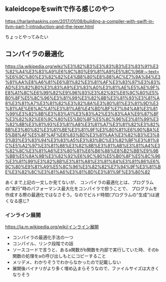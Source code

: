 ## kaleidcopeをswiftで作る感じのやつ

https://harlanhaskins.com/2017/01/08/building-a-compiler-with-swift-in-llvm-part-1-introduction-and-the-lexer.html

ちょっとやってみたい

## コンパイラの最適化

https://ja.wikipedia.org/wiki/%E3%82%B3%E3%83%B3%E3%83%91%E3%82%A4%E3%83%A9%E6%9C%80%E9%81%A9%E5%8C%96#:~:text=%E6%9C%80%E3%82%82%E4%B8%80%E8%88%AC%E7%9A%84%E3%81%AA%E8%A6%81%E6%B1%82%E3%81%AF%E3%83%97%E3%83%AD%E3%82%B0%E3%83%A9%E3%83%A0%E3%81%AE%E5%AE%9F%E8%A1%8C%E6%99%82%E9%96%93%E3%82%92%E6%9C%80%E5%B0%8F%E5%8C%96%E3%81%99%E3%82%8B%E3%81%93%E3%81%A8%E3%81%A7%E3%81%82%E3%82%8A%E3%80%81%E3%81%9D%E3%81%AE%E6%AC%A1%E3%81%AB%E4%BD%BF%E7%94%A8%E3%81%99%E3%82%8B%E3%83%A1%E3%83%A2%E3%83%AA%E9%87%8F%E3%82%92%E6%9C%80%E5%B0%8F%E5%8C%96%E3%81%99%E3%82%8B%E3%81%93%E3%81%A8%E3%81%A7%E3%81%82%E3%82%8B%E3%80%82%E3%81%BE%E3%81%9F%E3%80%81%E6%90%BA%E5%B8%AF%E5%8F%AF%E8%83%BD%E3%81%AA%E3%82%B3%E3%83%B3%E3%83%94%E3%83%A5%E3%83%BC%E3%82%BF%E3%81%8C%E5%A2%97%E3%81%88%E3%82%8B%E3%81%AB%E3%81%A4%E3%82%8C%E3%81%A6%E3%80%81%E6%B6%88%E8%B2%BB%E9%9B%BB%E5%8A%9B%E3%82%92%E6%9C%80%E5%B0%8F%E5%8C%96%E3%81%99%E3%82%8B%E3%81%A8%E3%81%84%E3%81%86%E6%9C%80%E9%81%A9%E5%8C%96%E3%82%82%E7%94%9F%E3%81%BE%E3%82%8C%E3%81%A6%E3%81%8D%E3%81%9F%E3%80%82

あくまで上記の一文しか見てないが、
コンパイラの最適化とは、プログラムの"実行"時のパフォーマンス最大化をコンパイラで担うことで、
プログラムを作成する際の最適化ではなさそう。なのでビルド時間(プログラムの"生成")は遅くなる感じ?

### インライン展開

https://ja.m.wikipedia.org/wiki/インライン展開

- コンパイラの最適化手法の一つ
- コンパイル、リンク段階での話
- ソースコードで言うと、あるa関数がb関数を内部で実行していた時、そのb関数の処理をaの呼び出しもとにコピーすること
- メリデメ、わかりそうでわからなかったので記載しない
- 展開後バイナリがより多く埋め込まらそうなので、ファイルサイズは大きくなりそう
